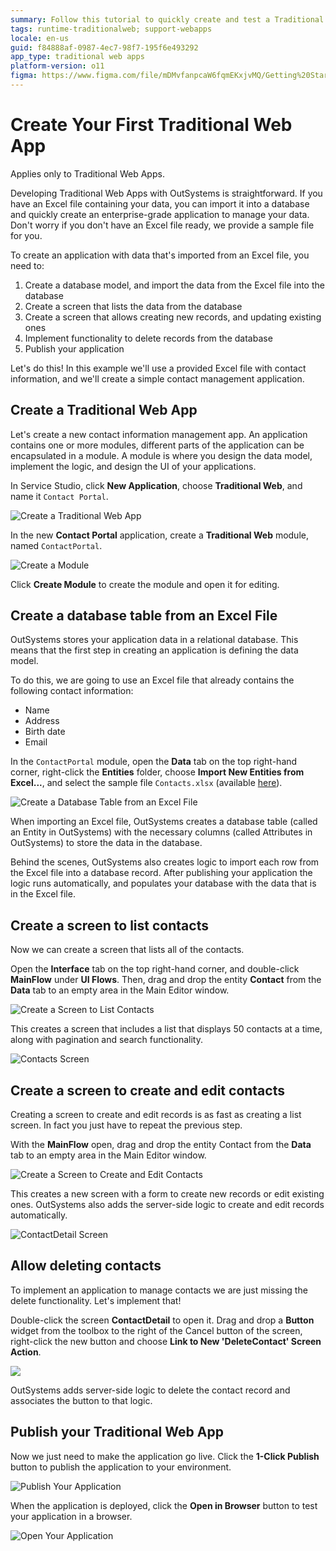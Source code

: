 ```yaml
---
summary: Follow this tutorial to quickly create and test a Traditional Web App example to manage contacts.
tags: runtime-traditionalweb; support-webapps
locale: en-us
guid: f84888af-0987-4ec7-98f7-195f6e493292
app_type: traditional web apps
platform-version: o11
figma: https://www.figma.com/file/mDMvfanpcaW6fqmEKxjvMQ/Getting%20Started?node-id=67:35
---
```


# Create Your First Traditional Web App

<div class="info" markdown="1">

Applies only to Traditional Web Apps.

</div>

Developing Traditional Web Apps with OutSystems is straightforward. If you have an Excel file containing your data, you can import it into a database and quickly create an enterprise-grade application to manage your data. Don't worry if you don't have an Excel file ready, we provide a sample file for you.

To create an application with data that's imported from an Excel file, you need to:

1. Create a database model, and import the data from the Excel file into the database
2. Create a screen that lists the data from the database
3. Create a screen that allows creating new records, and updating existing ones
4. Implement functionality to delete records from the database
5. Publish your application

Let's do this! In this example we'll use a provided Excel file with contact information, and we'll create a simple contact management application.

## Create a Traditional Web App

Let's create a new contact information management app. An application contains one or more modules, different parts of the application can be encapsulated in a module. A module is where you design the data model, implement the logic, and design the UI of your applications.

In Service Studio, click **New Application**, choose **Traditional Web**, and name it `Contact Portal`.

![Create a Traditional Web App](images/create-web-01.png)

In the new **Contact Portal** application, create a **Traditional Web** module, named `ContactPortal`.

![Create a Module](images/create-web-02.png)

Click **Create Module** to create the module and open it for editing.

## Create a database table from an Excel File

OutSystems stores your application data in a relational database. This means that the first step in creating an application is defining the data model.

To do this, we are going to use an Excel file that already contains the following contact information:

* Name
* Address
* Birth date
* Email

In the `ContactPortal` module, open the **Data** tab on the top right-hand corner, right-click the **Entities** folder, choose **Import New Entities from Excel...**, and select the sample file `Contacts.xlsx` (available [here](resources/Contacts.xlsx)).

![Create a Database Table from an Excel File](images/create-web-03.png)

When importing an Excel file, OutSystems creates a database table (called an Entity in OutSystems) with the necessary columns (called Attributes in OutSystems) to store the data in the database.

Behind the scenes, OutSystems also creates logic to import each row from the Excel file into a database record. After publishing your application the logic runs automatically, and populates your database with the data that is in the Excel file.

## Create a screen to list contacts

Now we can create a screen that lists all of the contacts.

Open the **Interface** tab on the top right-hand corner, and double-click **MainFlow** under **UI Flows**. Then, drag and drop the entity **Contact** from the **Data** tab to an empty area in the Main Editor window.

![Create a Screen to List Contacts](images/create-web-04.png)

This creates a screen that includes a list that displays 50 contacts at a time, along with pagination and search functionality.

![Contacts Screen](images/create-web-05.png)

## Create a screen to create and edit contacts

Creating a screen to create and edit records is as fast as creating a list screen. In fact you just have to repeat the previous step.

With the **MainFlow** open, drag and drop the entity Contact from the **Data** tab to an empty area in the Main Editor window.

![Create a Screen to Create and Edit Contacts](images/create-web-06.png)

This creates a new screen with a form to create new records or edit existing ones. OutSystems also adds the server-side logic to create and edit records automatically.

![ContactDetail Screen](images/create-web-07.png)

## Allow deleting contacts

To implement an application to manage contacts we are just missing the delete functionality. Let's implement that!

Double-click the screen **ContactDetail** to open it. Drag and drop a **Button** widget from the toolbox to the right of the Cancel button of the screen, right-click the new button and choose **Link to New 'DeleteContact' Screen Action**.

![](images/create-web-09.png)

OutSystems adds server-side logic to delete the contact record and associates the button to that logic.

## Publish your Traditional Web App

Now we just need to make the application go live. Click the **1-Click Publish** button to publish the application to your environment.

![Publish Your Application](images/create-web-10.png)

When the application is deployed, click the **Open in Browser** button to test your application in a browser.

![Open Your Application](images/create-web-11.png)

